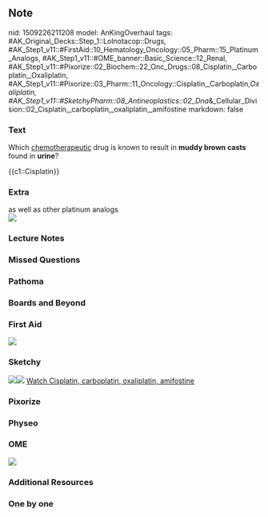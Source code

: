 ## Note
nid: 1509226211208
model: AnKingOverhaul
tags: #AK_Original_Decks::Step_1::Lolnotacop::Drugs, #AK_Step1_v11::#FirstAid::10_Hematology_Oncology::05_Pharm::15_Platinum_Analogs, #AK_Step1_v11::#OME_banner::Basic_Science::12_Renal, #AK_Step1_v11::#Pixorize::02_Biochem::22_Onc_Drugs::08_Cisplatin,_Carboplatin,_Oxaliplatin, #AK_Step1_v11::#Pixorize::03_Pharm::11_Oncology::Cisplatin,_Carboplatin,_Oxaliplatin, #AK_Step1_v11::#SketchyPharm::08_Antineoplastics::02_Dna_&_Cellular_Division::02_Cisplatin,_carboplatin,_oxaliplatin,_amifostine
markdown: false

### Text
Which <u>chemotherapeutic</u> drug is known to result in <b>muddy
brown casts</b> found in <b>urine</b>?
<div>
  {{c1::Cisplatin}}
</div>

### Extra
<div>
  as well as other platinum analogs
</div><img src="paste-83549998809557.jpg">

### Lecture Notes


### Missed Questions


### Pathoma


### Boards and Beyond


### First Aid
<img src="paste-179804510879747.jpg">

### Sketchy
<img src="paste-366274811002881.jpg" class="resizer"><img src=
"paste-26c9d7a3a37865721b3746b685f24776fdb88af7.png" class=
"resizer"> <a href=
"https://dashboard.sketchy.com/study/medical/courses/medical-pharmacology/units/medical-pharmacology-antineoplastics/videos/medical-pharmacology-antineoplastics-dna-and-cellular-division-cisplatin-carboplatin-oxaliplatin-amifostine?utm_source=anki&utm_medium=partnership&utm_campaign=february_update&utm_content=medical">
Watch Cisplatin, carboplatin, oxaliplatin, amifostine</a>

### Pixorize


### Physeo


### OME
<div class="ome-widget">
  <a href="https://onlinemeded.org/spa/renal?ref=anki"><img src=
  "_OME_AnkiFlashcards_Topic_4.png"></a>
</div>

### Additional Resources


### One by one


